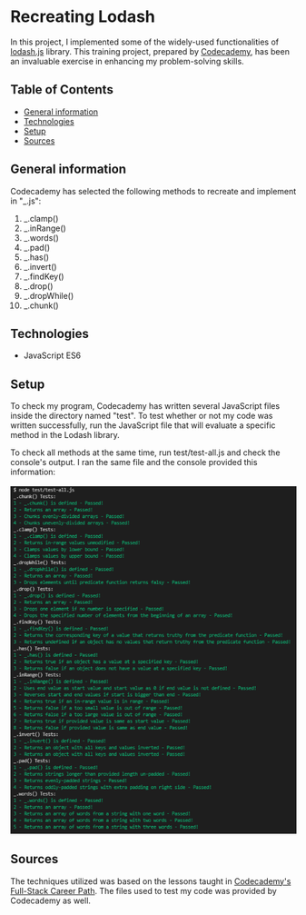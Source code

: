 # **Recreating Lodash**

In this project, I implemented some of the widely-used functionalities of [lodash.js](https://lodash.com/docs/4.17.10/) library. This training project, prepared by [Codecademy](https://www.codecademy.com/learn/paths/full-stack-engineer-career-path), has been an invaluable exercise in enhancing my problem-solving skills.

## Table of Contents

- [General information](#general-information)
- [Technologies](#technologies)
- [Setup](#setup)
- [Sources](#sources)

## General information

Codecademy has selected the following methods to recreate and implement in "_.js":

1. _.clamp()
2. _.inRange()
3. _.words()
4. _.pad()
5. _.has()
6. _.invert()
7. _.findKey()
8. _.drop()
9. _.dropWhile()
10. _.chunk()

## Technologies

- JavaScript ES6

## Setup

To check my program, Codecademy has written several JavaScript files inside the directory named "test". To test whether or not my code was written successfully, run the JavaScript file that will evaluate a specific method in the Lodash library.

To check all methods at the same time, run test/test-all.js and check the console's output. I ran the same file and the console provided this information:  \
&nbsp;
![alt text](test/result.png "All challenges passed as indicated by node.js output after running /test/test-all.js ")

## Sources

The techniques utilized was based on the lessons taught in [Codecademy's Full-Stack Career Path](https://www.codecademy.com/learn/paths/full-stack-engineer-career-path). The files used to test my code was provided by Codecademy as well.
